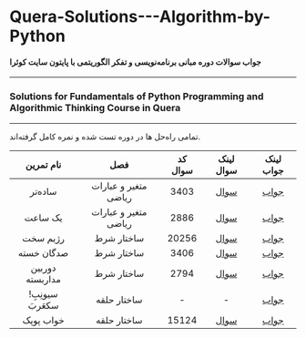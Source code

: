 # Quera-Solutions---Algorithm-by-Python
#### جواب سوالات دوره مبانی برنامه‌نویسی و تفکر الگوریتمی با پایتون سایت کوئرا
-----
### Solutions for Fundamentals of Python Programming and Algorithmic Thinking Course in Quera
-----


تمامی راه‌حل ها در دوره تست شده و نمره کامل گرفته‌اند.

|  نام تمرین  |            فصل        | کد سوال |                   لینک سوال                |  لینک جواب |
| :-------------: |:--------:|:-------------:| :-----:| :-----: |
|   ساده‌تر   | متغیر و عبارات ریاضی |   3403  | [سوال](https://quera.org/problemset/3403/)  |  [جواب](https://gist.github.com/kianiam/b2ce7ed12f0e9be0f84fee2dab9f598f)  |
|   یک ساعت   | متغیر و عبارات ریاضی |   2886  | [سوال](https://quera.org/problemset/2886/)  |  [جواب](https://gist.github.com/kianiam/f029c5ba6b614f74eadb877b9c82612e)  |
|   رژیم سخت  |      ساختار شرط      |  20256  | [سوال](https://quera.org/problemset/20256/)  |  [جواب](https://gist.github.com/kianiam/024b1d4c19f56a3e9285451c0b6a1dc0)  |
| صدگان خسته  |      ساختار شرط      |  3406   | [سوال](https://quera.org/problemset/3406/)  |  [جواب](https://gist.github.com/kianiam/87ef7dfd1545df215f6d7aa666c24602)  |
| دوربین مداربسته  |      ساختار شرط      |  2794   | [سوال](https://quera.org/problemset/2794/)  |  [جواب](https://gist.github.com/kianiam/55e4e0d6078a4ee6475f0cca722d77f6)  |
| !سیونِبِ سکعَربَ  |      ساختار حلقه      |  -   |                     -                        |  [جواب](https://gist.github.com/kianiam/31a552e31e996722747114f24882fd27)  |
|  خواب پوپک  |      ساختار حلقه      |  15124   | [سوال](https://quera.org/problemset/15124/)  |  [جواب](https://gist.github.com/kianiam/9ff078b39192aeeff466dd2c1545c350)  |




